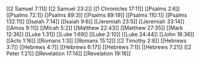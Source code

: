 [[2 Samuel 7:11]]
[[2 Samuel 23:2]]
[[1 Chronicles 17:11]]
[[Psalms 2:6]]
[[Psalms 72:1]]
[[Psalms 89:3]]
[[Psalms 89:19]]
[[Psalms 110:1]]
[[Psalms 132:11]]
[[Isaiah 7:14]]
[[Isaiah 9:6]]
[[Jeremiah 23:5]]
[[Jeremiah 33:14]]
[[Amos 9:11]]
[[Micah 5:2]]
[[Matthew 22:43]]
[[Matthew 27:35]]
[[Mark 12:36]]
[[Luke 1:31]]
[[Luke 1:69]]
[[Luke 2:10]]
[[Luke 24:44]]
[[John 18:36]]
[[Acts 1:16]]
[[Romans 1:3]]
[[Romans 15:12]]
[[2 Timothy 2:8]]
[[Hebrews 3:7]]
[[Hebrews 4:7]]
[[Hebrews 6:17]]
[[Hebrews 7:1]]
[[Hebrews 7:21]]
[[2 Peter 1:21]]
[[Revelation 17:14]]
[[Revelation 19:16]]
